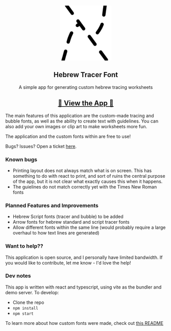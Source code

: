 <p align="center">
   <img width="160px" src="https://raw.githubusercontent.com/slutske22/hebrew-tracer-font/main/public/favicon.svg">

   <h2 align="center">Hebrew Tracer Font</h2>
   <p align="center">A simple app for generating custom hebrew tracing worksheets</p>
</p>

<p align="center">
   <h2 align="center"><a href="https://slutske22.github.io/hebrew-tracer-font/">&#128064; View the App &#128064;</a></h2>
</p>

The main features of this application are the custom-made tracing and bubble fonts, as well as the ability to create text with guidelines. You can also add your own images or clip art to make worksheets more fun.

The application and the custom fonts within are free to use!

Bugs? Issues? Open a ticket [here](https://github.com/slutske22/hebrew-tracer-font/issues).

### Known bugs

- Printing layout does not always match what is on screen. This has something to do with react to print, and sort of ruins the central purpose of the app, but it is not clear what exactly causes this when it happens.
- The guielines do not match correctly yet with the Times New Roman fonts

### Planned Features and Improvements

- Hebrew Script fonts (tracer and bubble) to be added
- Arrow fonts for hebrew standard and script tracer fonts
- Allow different fonts within the same line (would probably require a large overhaul to how text lines are generated)

### Want to help??

This application is open source, and I personally have limited bandwidth. If you would like to contribute, let me know - I'd love the help!

### Dev notes

This app is written with react and typescript, using vite as the bundler and demo server. To develop:

- Clone the repo
- `npm install`
- `npm start`

To learn more about how custom fonts were made, check out [this README](https://github.com/slutske22/hebrew-tracer-font/tree/main/fonts)
